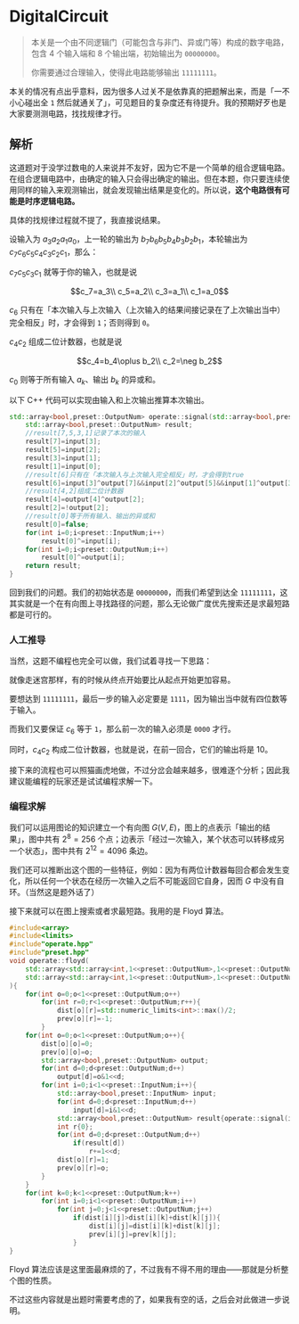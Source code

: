 # DigitalCircuit

> 本关是一个由不同逻辑门（可能包含与非门、异或门等）构成的数字电路，包含 4 个输入端和 8 个输出端，初始输出为 `00000000`。
>
> 你需要通过合理输入，使得此电路能够输出 `11111111`。

本关的情况有点出乎意料，因为很多人过关不是依靠真的把题解出来，而是「一不小心碰出全 `1` 然后就通关了」，可见题目的复杂度还有待提升。我的预期好歹也是大家要测测电路，找找规律才行。

## 解析

这道题对于没学过数电的人来说并不友好，因为它不是一个简单的组合逻辑电路。在组合逻辑电路中，由确定的输入只会得出确定的输出。但在本题，你只要连续使用同样的输入来观测输出，就会发现输出结果是变化的。所以说，**这个电路很有可能是时序逻辑电路。**

具体的找规律过程就不提了，我直接说结果。

设输入为 $a_3a_2a_1a_0$，上一轮的输出为 $b_7b_6b_5b_4b_3b_2b_1$，本轮输出为 $c_7c_6c_5c_4c_3c_2c_1$，那么：

$c_7c_5c_3c_1$ 就等于你的输入，也就是说

$$c_7=a_3\\
c_5=a_2\\
c_3=a_1\\
c_1=a_0$$

$c_6$ 只有在「本次输入与上次输入（上次输入的结果间接记录在了上次输出当中）完全相反」时，才会得到 `1`；否则得到 `0`。

$c_4c_2$ 组成二位计数器，也就是说

$$c_4=b_4\oplus b_2\\
c_2=\neg b_2$$

$c_0$ 则等于所有输入 $a_k$、输出 $b_k$ 的异或和。

以下 C++ 代码可以实现由输入和上次输出推算本次输出。

```c++
std::array<bool,preset::OutputNum> operate::signal(std::array<bool,preset::InputNum> &input,std::array<bool,preset::OutputNum> &output){
	std::array<bool,preset::OutputNum> result;
	//result[7,5,3,1]记录了本次的输入
	result[7]=input[3];
	result[5]=input[2];
	result[3]=input[1];
	result[1]=input[0];
	//result[6]只有在「本次输入与上次输入完全相反」时，才会得到true
	result[6]=input[3]^output[7]&&input[2]^output[5]&&input[1]^output[3]&&input[0]^output[1];
	//result[4,2]组成二位计数器
	result[4]=output[4]^output[2];
	result[2]=!output[2];
	//result[0]等于所有输入、输出的异或和
	result[0]=false;
	for(int i=0;i<preset::InputNum;i++)
		result[0]^=input[i];
	for(int i=0;i<preset::OutputNum;i++)
		result[0]^=output[i];
	return result;
}
```

回到我们的问题。我们的初始状态是 `00000000`，而我们希望到达全 `11111111`，这其实就是一个在有向图上寻找路径的问题，那么无论做广度优先搜索还是求最短路都是可行的。

### 人工推导

当然，这题不编程也完全可以做，我们试着寻找一下思路：

就像走迷宫那样，有的时候从终点开始要比从起点开始更加容易。

要想达到 `11111111`，最后一步的输入必定要是 `1111`，因为输出当中就有四位数等于输入。

而我们又要保证 $c_6$ 等于 `1`，那么前一次的输入必须是 `0000` 才行。

同时，$c_4c_2$ 构成二位计数器，也就是说，在前一回合，它们的输出将是 $10$。

接下来的流程也可以照猫画虎地做，不过分岔会越来越多，很难逐个分析；因此我建议能编程的玩家还是试试编程求解一下。

### 编程求解

我们可以运用图论的知识建立一个有向图 $G(V,E)$，图上的点表示「输出的结果」，图中共有 $2^8=256$ 个点；边表示「经过一次输入，某个状态可以转移成另一个状态」，图中共有 $2^12=4096$ 条边。

我们还可以推断出这个图的一些特征，例如：因为有两位计数器每回合都会发生变化，所以任何一个状态在经历一次输入之后不可能返回它自身，因而 $G$ 中没有自环。（当然这是题外话了）

接下来就可以在图上搜索或者求最短路。我用的是 Floyd 算法。

```c++
#include<array>
#include<limits>
#include"operate.hpp"
#include"preset.hpp"
void operate::floyd(
	std::array<std::array<int,1<<preset::OutputNum>,1<<preset::OutputNum> &dist,
	std::array<std::array<int,1<<preset::OutputNum>,1<<preset::OutputNum> &prev
){
	for(int o=0;o<1<<preset::OutputNum;o++)
		for(int r=0;r<1<<preset::OutputNum;r++){
			dist[o][r]=std::numeric_limits<int>::max()/2;
			prev[o][r]=-1;
		}
	for(int o=0;o<1<<preset::OutputNum;o++){
		dist[o][o]=0;
		prev[o][o]=o;
		std::array<bool,preset::OutputNum> output;
		for(int d=0;d<preset::OutputNum;d++)
			output[d]=o&1<<d;
		for(int i=0;i<1<<preset::InputNum;i++){
			std::array<bool,preset::InputNum> input;
			for(int d=0;d<preset::InputNum;d++)
				input[d]=i&1<<d;
			std::array<bool,preset::OutputNum> result{operate::signal(input,output)};
			int r{0};
			for(int d=0;d<preset::OutputNum;d++)
				if(result[d])
					r+=1<<d;
			dist[o][r]=1;
			prev[o][r]=o;
		}
	}
	for(int k=0;k<1<<preset::OutputNum;k++)
		for(int i=0;i<1<<preset::OutputNum;i++)
			for(int j=0;j<1<<preset::OutputNum;j++)
				if(dist[i][j]>dist[i][k]+dist[k][j]){
					dist[i][j]=dist[i][k]+dist[k][j];
					prev[i][j]=prev[k][j];
				}
}
```

Floyd 算法应该是这里面最麻烦的了，不过我有不得不用的理由——那就是分析整个图的性质。

不过这些内容就是出题时需要考虑的了，如果我有空的话，之后会对此做进一步说明。

